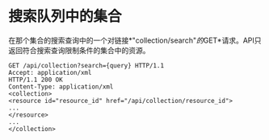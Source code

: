 # 搜索队列中的集合

在那个集合的搜索查询中的一个对链接*"collection/search"*的*GET*请求。API只返回符合搜索查询限制条件的集合中的资源。

                
    GET /api/collection?search={query} HTTP/1.1
    Accept: application/xml
    HTTP/1.1 200 OK
    Content-Type: application/xml
    <collection>
    <resource id="resource_id" href="/api/collection/resource_id">
    ...
    </resource>
    ...
    </collection>            
                        
             
